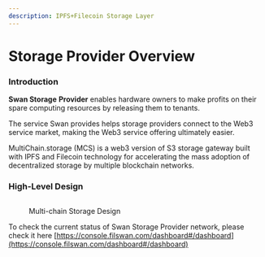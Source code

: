 ```yaml
---
description: IPFS+Filecoin Storage Layer
---
```


# Storage Provider Overview

### **Introduction**

**Swan Storage** **Provider** enables hardware owners to make profits on their spare computing resources by releasing them to tenants.

The service Swan provides helps storage providers connect to the Web3 service market, making the Web3 service offering ultimately easier.

MultiChain.storage (MCS) is a web3 version of S3 storage gateway built with IPFS and Filecoin technology for accelerating the mass adoption of decentralized storage by multiple blockchain networks.

### High-Level Design

<figure><img src="../../.gitbook/assets/Filswan Deal Process-MCS.drawio.svg" alt=""><figcaption><p>Multi-chain Storage Design</p></figcaption></figure>

To check the current status of Swan Storage Provider network, please check it here [https://console.filswan.com/dashboard#/dashboard](https://console.filswan.com/dashboard#/dashboard)



